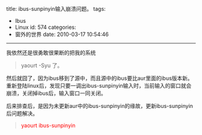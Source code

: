 title: ibus-sunpinyin输入崩溃问题。
tags:
  - Ibus
  - Linux
id: 574
categories:
  - 窗外的世界
date: 2010-03-17 10:54:46
---

我依然还是很勇敢很果断的把我的系统
> yaourt -Syu
了。

然后就囧了，因为ibus移到了源中，而且源中的ibus要比aur里面的ibus版本新。重新登陆linux后，发现只要一调出ibus-sunpinyin输入时，当前输入的窗口就会崩溃，关闭掉ibus后，输入窗口一同关闭。

后来排查后，是因为未更新aur中的ibus-sunpinyin的缘故，更新ibus-sunpinyin后问题解决。
> <span style="color: #ff0000;">yaourt ibus-sunpinyin</span>